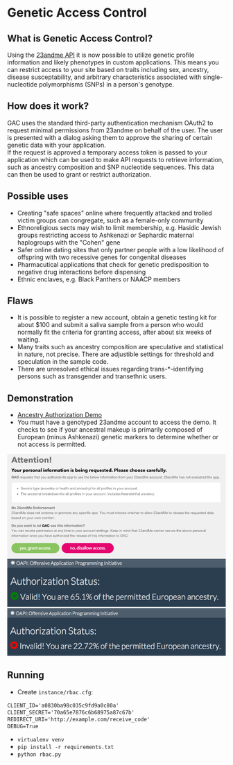 # Genetic Access Control


## What is Genetic Access Control?

Using the [23andme API](https://api.23andme.com/docs/reference/) it is now possible to
utilize genetic profile information and likely phenotypes in custom applications.  This
means you can restrict access to your site based on traits including sex, ancestry,
disease susceptability, and arbitrary characteristics associated with
single-nucleotide polymorphisms (SNPs) in a person's genotype.


## How does it work?

GAC uses the standard third-party authentication mechanism OAuth2 to request minimal
permissions from 23andme on behalf of the user. The user is presented with a dialog
asking them to approve the sharing of certain genetic data with your application.  
If the request is approved a temporary access token is passed to your application
which can be used to make API requests to retrieve information, such as ancestry
composition and SNP nucleotide sequences. This data can then be used to grant
or restrict authorization.


## Possible uses

* Creating "safe spaces" online where frequently attacked and trolled victim groups 
can congregate, such as a female-only community
* Ethnoreligious sects may wish to limit membership, e.g. Hasidic Jewish groups 
restricting access to Ashkenazi or Sephardic maternal haplogroups with the "Cohen" gene
* Safer online dating sites that only partner people with a low likelihood of offspring 
with two recessive genes for congenital diseases
* Pharmacutical applications that check for genetic predisposition to negative drug 
interactions before dispensing
* Ethnic enclaves, e.g. Black Panthers or NAACP members


## Flaws

* It is possible to register a new account, obtain a genetic testing kit for about $100 
and submit a saliva sample from a person who would normally fit the criteria for granting
access, after about six weeks of waiting.
* Many traits such as ancestry composition are speculative and statistical in nature, not
precise. There are adjustible settings for threshold and speculation in the sample code.
* There are unresolved ethical issues regarding trans-*-identifying persons such as
transgender and transethnic users.


## Demonstration

* [Ancestry Authorization Demo](http://rbac23.herokuapp.com)
* You must have a genotyped 23andme account to access the demo. It checks to see if your
ancestral makeup is primarily composed of European (minus Ashkenazi) genetic markers to
determine whether or not access is permitted.

![OAuth2](screenshots/oauth.png)  
![Success](screenshots/success.png)  
![Fail](screenshots/fail.png)  


## Running
* Create `instance/rbac.cfg`:
```
CLIENT_ID='a0830ba98c035c9fd9a0c80a'
CLIENT_SECRET='70a65e7876c6b68975a87c67b'
REDIRECT_URI='http://example.com/receive_code'
DEBUG=True
```
* `virtualenv venv`
* `pip install -r requirements.txt`
* `python rbac.py`
